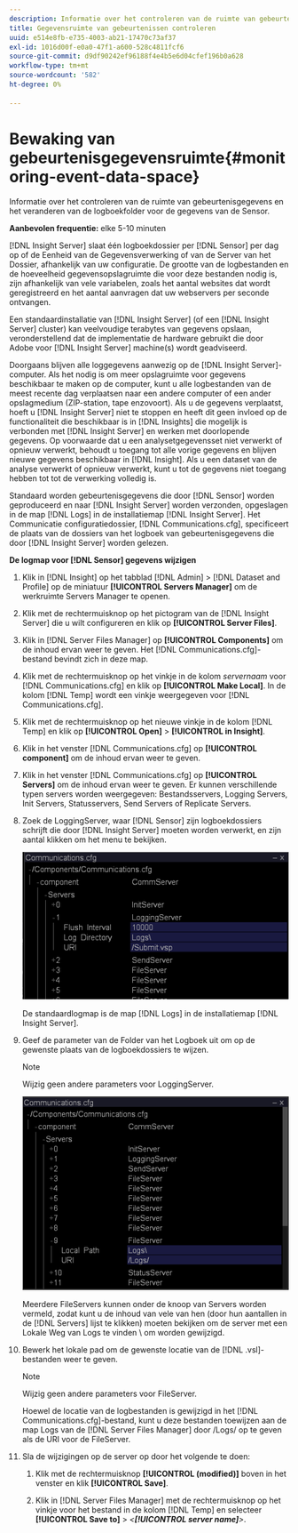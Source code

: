 ```yaml
---
description: Informatie over het controleren van de ruimte van gebeurtenisgegevens en het veranderen van de logboekfolder voor de gegevens van de Sensor.
title: Gegevensruimte van gebeurtenissen controleren
uuid: e514e8fb-e735-4003-ab21-17470c73af37
exl-id: 1016d00f-e0a0-47f1-a600-528c4811fcf6
source-git-commit: d9df90242ef96188f4e4b5e6d04cfef196b0a628
workflow-type: tm+mt
source-wordcount: '582'
ht-degree: 0%

---
```


# Bewaking van gebeurtenisgegevensruimte{#monitoring-event-data-space}

Informatie over het controleren van de ruimte van gebeurtenisgegevens en het veranderen van de logboekfolder voor de gegevens van de Sensor.

**Aanbevolen frequentie:** elke 5-10 minuten

[!DNL Insight Server] slaat één logboekdossier per  [!DNL Sensor] per dag op of de Eenheid van de Gegevensverwerking of van de Server van het Dossier, afhankelijk van uw configuratie. De grootte van de logbestanden en de hoeveelheid gegevensopslagruimte die voor deze bestanden nodig is, zijn afhankelijk van vele variabelen, zoals het aantal websites dat wordt geregistreerd en het aantal aanvragen dat uw webservers per seconde ontvangen.

Een standaardinstallatie van [!DNL Insight Server] (of een [!DNL Insight Server] cluster) kan veelvoudige terabytes van gegevens opslaan, veronderstellend dat de implementatie de hardware gebruikt die door Adobe voor [!DNL Insight Server] machine(s) wordt geadviseerd.

Doorgaans blijven alle loggegevens aanwezig op de [!DNL Insight Server]-computer. Als het nodig is om meer opslagruimte voor gegevens beschikbaar te maken op de computer, kunt u alle logbestanden van de meest recente dag verplaatsen naar een andere computer of een ander opslagmedium (ZIP-station, tape enzovoort). Als u de gegevens verplaatst, hoeft u [!DNL Insight Server] niet te stoppen en heeft dit geen invloed op de functionaliteit die beschikbaar is in [!DNL Insights] die mogelijk is verbonden met [!DNL Insight Server] en werken met doorlopende gegevens. Op voorwaarde dat u een analysetgegevensset niet verwerkt of opnieuw verwerkt, behoudt u toegang tot alle vorige gegevens en blijven nieuwe gegevens beschikbaar in [!DNL Insight]. Als u een dataset van de analyse verwerkt of opnieuw verwerkt, kunt u tot de gegevens niet toegang hebben tot tot de verwerking volledig is.

Standaard worden gebeurtenisgegevens die door [!DNL Sensor] worden geproduceerd en naar [!DNL Insight Server] worden verzonden, opgeslagen in de map [!DNL Logs] in de installatiemap [!DNL Insight Server]. Het Communicatie configuratiedossier, [!DNL Communications.cfg], specificeert de plaats van de dossiers van het logboek van gebeurtenisgegevens die door [!DNL Insight Server] worden gelezen.

**De logmap voor  [!DNL Sensor] gegevens wijzigen**

1. Klik in [!DNL Insight] op het tabblad [!DNL Admin] > [!DNL Dataset and Profile] op de miniatuur **[!UICONTROL Servers Manager]** om de werkruimte Servers Manager te openen.
1. Klik met de rechtermuisknop op het pictogram van de [!DNL Insight Server] die u wilt configureren en klik op **[!UICONTROL Server Files]**.
1. Klik in [!DNL Server Files Manager] op **[!UICONTROL Components]** om de inhoud ervan weer te geven. Het [!DNL Communications.cfg]-bestand bevindt zich in deze map.
1. Klik met de rechtermuisknop op het vinkje in de kolom *servernaam* voor [!DNL Communications.cfg] en klik op **[!UICONTROL Make Local]**. In de kolom [!DNL Temp] wordt een vinkje weergegeven voor [!DNL Communications.cfg].
1. Klik met de rechtermuisknop op het nieuwe vinkje in de kolom [!DNL Temp] en klik op **[!UICONTROL Open]** > **[!UICONTROL in Insight]**.
1. Klik in het venster [!DNL Communications.cfg] op **[!UICONTROL component]** om de inhoud ervan weer te geven.
1. Klik in het venster [!DNL Communications.cfg] op **[!UICONTROL Servers]** om de inhoud ervan weer te geven. Er kunnen verschillende typen servers worden weergegeven: Bestandsservers, Logging Servers, Init Servers, Statusservers, Send Servers of Replicate Servers.
1. Zoek de LoggingServer, waar [!DNL Sensor] zijn logboekdossiers schrijft die door [!DNL Insight Server] moeten worden verwerkt, en zijn aantal klikken om het menu te bekijken.

   ![Stapinfo](assets/cfg_communications_examplevalues_logging.png)

   De standaardlogmap is de map [!DNL Logs] in de installatiemap [!DNL Insight Server].

1. Geef de parameter van de Folder van het Logboek uit om op de gewenste plaats van de logboekdossiers te wijzen.

   >[!NOTE]
   >
   >Wijzig geen andere parameters voor LoggingServer.

   ![](assets/cfg_communicates_logslocalpath_egvalues.png)

   Meerdere FileServers kunnen onder de knoop van Servers worden vermeld, zodat kunt u de inhoud van vele van hen (door hun aantallen in de [!DNL Servers] lijst te klikken) moeten bekijken om de server met een Lokale Weg van Logs te vinden \ om worden gewijzigd.

1. Bewerk het lokale pad om de gewenste locatie van de [!DNL .vsl]-bestanden weer te geven.

   >[!NOTE]
   >
   >Wijzig geen andere parameters voor FileServer.

   Hoewel de locatie van de logbestanden is gewijzigd in het [!DNL Communications.cfg]-bestand, kunt u deze bestanden toewijzen aan de map Logs van de [!DNL Server Files Manager] door /Logs/ op te geven als de URI voor de FileServer.

1. Sla de wijzigingen op de server op door het volgende te doen:

   1. Klik met de rechtermuisknop **[!UICONTROL (modified)]** boven in het venster en klik **[!UICONTROL Save]**.

   1. Klik in [!DNL Server Files Manager] met de rechtermuisknop op het vinkje voor het bestand in de kolom [!DNL Temp] en selecteer **[!UICONTROL Save to]** > *&lt;**[!UICONTROL server name]**>*.
